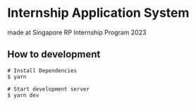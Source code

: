 # Internship Application System

made at Singapore RP Internship Program 2023

## How to development

```
# Install Dependencies
$ yarn

# Start development server
$ yarn dev
```
